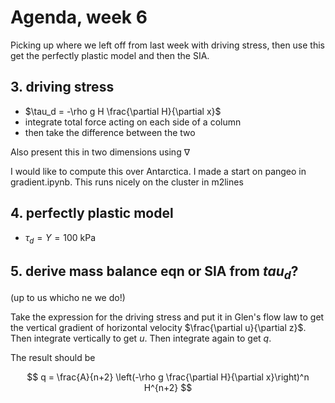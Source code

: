 # Agenda, week 6

Picking up where we left off from last week with driving stress, then use this get the perfectly plastic model and then the SIA. 


## 3. driving stress

- $\tau_d = -\rho g H \frac{\partial H}{\partial x}$ 
- integrate total force acting on each side of a column
- then take the difference between the two   

Also present this in two dimensions using $\nabla$

I would like to compute this over Antarctica. I made a start on pangeo in gradient.ipynb. This runs nicely on the cluster in m2lines 


## 4. perfectly plastic model 
- $\tau_d = Y = 100$ kPa

## 5. derive mass balance eqn or SIA from $tau_d$?
(up to us whicho ne we do!)

Take the expression for the driving stress and put it in Glen's flow law to get the vertical gradient of horizontal velocity $\frac{\partial u}{\partial z}$. Then integrate vertically to get $u$. Then integrate again to get $q$. 

The result should be 

$$
q = \frac{A}{n+2} \left(-\rho g \frac{\partial H}{\partial x}\right)^n H^{n+2}
$$
